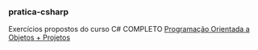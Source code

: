 ### pratica-csharp

Exercícios propostos do curso C# COMPLETO [Programação Orientada a Objetos + Projetos](https://www.udemy.com/course/programacao-orientada-a-objetos-csharp)
